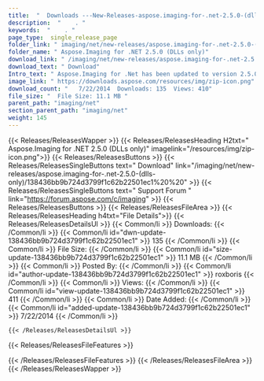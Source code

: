 ```yaml
---
title:  "  Downloads ---New-Releases-aspose.imaging-for-.net-2.5.0-(dlls-only) . " 
description:  "    . " 
keywords:  "    . " 
page_type:  single_release_page
folder_link: " imaging/net/new-releases/aspose.imaging-for-.net-2.5.0-(dlls-only)/"
folder_name: " Aspose.Imaging for .NET 2.5.0 (DLLs only)"
download_link: " /imaging/net/new-releases/aspose.imaging-for-.net-2.5.0-(dlls-only)/138436bb9b724d3799f1c62b22501ec1"
download_text: " Download"
Intro_text: " Aspose.Imaging for .Net has been updated to version 2.5.0 and we are pleased to ..."
image_link: " https://downloads.aspose.com/resources/img/zip-icon.png"
download_count: "   7/22/2014  Downloads: 135  Views: 410"
file_size: "  File Size: 11.1 MB "
parent_path: "imaging/net"
section_parent_path: "imaging/net"
weight: 145 
---
```


{{< Releases/ReleasesWapper >}}
  {{< Releases/ReleasesHeading H2txt=" Aspose.Imaging for .NET 2.5.0 (DLLs only)" imagelink="/resources/img/zip-icon.png">}}
  {{< Releases/ReleasesButtons >}}
    {{< Releases/ReleasesSingleButtons text=" Download" link="/imaging/net/new-releases/aspose.imaging-for-.net-2.5.0-(dlls-only)/138436bb9b724d3799f1c62b22501ec1%20%20" >}}
    {{< Releases/ReleasesSingleButtons text=" Support Forum " link="https://forum.aspose.com/c/imaging" >}}
  {{< Releases/ReleasesButtons >}}
  {{< Releases/ReleasesFileArea >}}
    {{< Releases/ReleasesHeading h4txt="File Details">}}
    {{< Releases/ReleasesDetailsUl >}}
            {{< Common/li  >}} Downloads: {{< /Common/li >}} 
      {{< Common/li id="dwn-update-138436bb9b724d3799f1c62b22501ec1" >}} 135 {{< /Common/li >}} 
      {{< Common/li  >}} File Size: {{< /Common/li >}} 
      {{< Common/li id="size-update-138436bb9b724d3799f1c62b22501ec1" >}} 11.1 MB {{< /Common/li >}} 
      {{< Common/li  >}} Posted By: {{< /Common/li >}} 
      {{< Common/li id="author-update-138436bb9b724d3799f1c62b22501ec1" >}} roxboris {{< /Common/li >}} 
      {{< Common/li  >}} Views: {{< /Common/li >}} 
      {{< Common/li id="view-update-138436bb9b724d3799f1c62b22501ec1" >}} 411 {{< /Common/li >}} 
      {{< Common/li  >}} Date Added: {{< /Common/li >}} 
      {{< Common/li id="added-update-138436bb9b724d3799f1c62b22501ec1" >}} 7/22/2014 {{< /Common/li >}} 

    {{< /Releases/ReleasesDetailsUl >}}

  {{< Releases/ReleasesFileFeatures >}}
      
  {{< /Releases/ReleasesFileFeatures >}}
 {{< /Releases/ReleasesFileArea >}}
{{< /Releases/ReleasesWapper >}}


